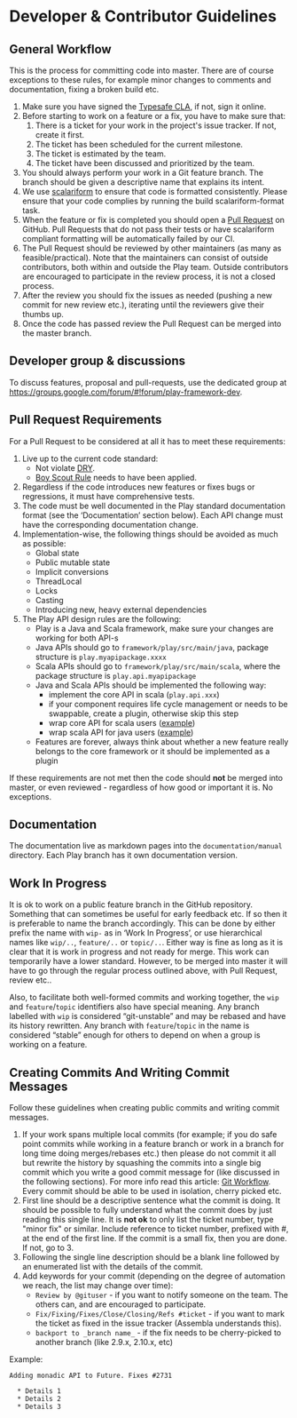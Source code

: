 <!--- Copyright (C) 2009-2013 Typesafe Inc. <http://www.typesafe.com> -->
# Developer & Contributor Guidelines

## General Workflow

This is the process for committing code into master. There are of course exceptions to these rules, for example minor changes to comments and documentation, fixing a broken build etc.

1. Make sure you have signed the [Typesafe CLA](http://www.typesafe.com/contribute/cla), if not, sign it online.
2. Before starting to work on a feature or a fix, you have to make sure that:
    1. There is a ticket for your work in the project's issue tracker. If not, create it first.
    2. The ticket has been scheduled for the current milestone.
    3. The ticket is estimated by the team.
    4. The ticket have been discussed and prioritized by the team.
3. You should always perform your work in a Git feature branch. The branch should be given a descriptive name that explains its intent.
4. We use [scalariform](https://github.com/mdr/scalariform) to ensure that code is formatted consistently. Please ensure that your code complies by running the build scalariform-format task.
4. When the feature or fix is completed you should open a [Pull Request](https://help.github.com/articles/using-pull-requests) on GitHub. Pull Requests that do not pass their tests or have scalariform compliant formatting will be automatically failed by our CI.
5. The Pull Request should be reviewed by other maintainers (as many as feasible/practical). Note that the maintainers can consist of outside contributors, both within and outside the Play team. Outside contributors are encouraged to participate in the review process, it is not a closed process.
6. After the review you should fix the issues as needed (pushing a new commit for new review etc.), iterating until the reviewers give their thumbs up.
7. Once the code has passed review the Pull Request can be merged into the master branch. 

## Developer group & discussions

To discuss features, proposal and pull-requests, use the dedicated group at https://groups.google.com/forum/#!forum/play-framework-dev.

## Pull Request Requirements

For a Pull Request to be considered at all it has to meet these requirements:

1. Live up to the current code standard:
   - Not violate [DRY](http://programmer.97things.oreilly.com/wiki/index.php/Don%27t_Repeat_Yourself).
   - [Boy Scout Rule](http://programmer.97things.oreilly.com/wiki/index.php/The_Boy_Scout_Rule) needs to have been applied.
2. Regardless if the code introduces new features or fixes bugs or regressions, it must have comprehensive tests.
3. The code must be well documented in the Play standard documentation format (see the ‘Documentation’ section below). Each API change must have the corresponding documentation change.
4. Implementation-wise, the following things should be avoided as much as possible:
   * Global state
   * Public mutable state
   * Implicit conversions
   * ThreadLocal
   * Locks
   * Casting
   * Introducing new, heavy external dependencies
5. The Play API design rules are the following:
   * Play is a Java and Scala framework, make sure your changes are working for both API-s
   * Java APIs should go to ```framework/play/src/main/java```, package structure is ```play.myapipackage.xxxx```
   * Scala APIs should go to ```framework/play/src/main/scala```, where the package structure is ```play.api.myapipackage```
   * Java and Scala APIs should be implemented the following way:
     * implement the core API in scala (```play.api.xxx```)
     * if your component requires life cycle management or needs to be swappable, create a plugin, otherwise skip this step
     * wrap core API for scala users ([example](https://github.com/playframework/playframework/blob/master/framework/src/play-cache/src/main/scala/play/api/cache/Cache.scala#L69))
     * wrap scala API for java users ([example](https://github.com/playframework/playframework/blob/master/framework/src/play-cache/src/main/java/play/cache/Cache.java))
   * Features are forever, always think about whether a new feature really belongs to the core framework or it should be implemented as a plugin

If these requirements are not met then the code should **not** be merged into master, or even reviewed - regardless of how good or important it is. No exceptions.

## Documentation

The documentation live as markdown pages into the `documentation/manual` directory. Each Play branch has it own documentation version.

## Work In Progress

It is ok to work on a public feature branch in the GitHub repository. Something that can sometimes be useful for early feedback etc. If so then it is preferable to name the branch accordingly. This can be done by either prefix the name with ``wip-`` as in ‘Work In Progress’, or use hierarchical names like ``wip/..``, ``feature/..`` or ``topic/..``. Either way is fine as long as it is clear that it is work in progress and not ready for merge. This work can temporarily have a lower standard. However, to be merged into master it will have to go through the regular process outlined above, with Pull Request, review etc.. 

Also, to facilitate both well-formed commits and working together, the ``wip`` and ``feature``/``topic`` identifiers also have special meaning.   Any branch labelled with ``wip`` is considered “git-unstable” and may be rebased and have its history rewritten.   Any branch with ``feature``/``topic`` in the name is considered “stable” enough for others to depend on when a group is working on a feature.

## Creating Commits And Writing Commit Messages

Follow these guidelines when creating public commits and writing commit messages.

1. If your work spans multiple local commits (for example; if you do safe point commits while working in a feature branch or work in a branch for long time doing merges/rebases etc.) then please do not commit it all but rewrite the history by squashing the commits into a single big commit which you write a good commit message for (like discussed in the following sections). For more info read this article: [Git Workflow](https://sandofsky.com/blog/git-workflow.html). Every commit should be able to be used in isolation, cherry picked etc.
2. First line should be a descriptive sentence what the commit is doing. It should be possible to fully understand what the commit does by just reading this single line. It is **not ok** to only list the ticket number, type "minor fix" or similar. Include reference to ticket number, prefixed with #, at the end of the first line. If the commit is a small fix, then you are done. If not, go to 3.
3. Following the single line description should be a blank line followed by an enumerated list with the details of the commit.
4. Add keywords for your commit (depending on the degree of automation we reach, the list may change over time):
    * ``Review by @gituser`` - if you want to notify someone on the team. The others can, and are encouraged to participate.
    * ``Fix/Fixing/Fixes/Close/Closing/Refs #ticket`` - if you want to mark the ticket as fixed in the issue tracker (Assembla understands this).
    * ``backport to _branch name_`` - if the fix needs to be cherry-picked to another branch (like 2.9.x, 2.10.x, etc)

Example:

    Adding monadic API to Future. Fixes #2731

      * Details 1
      * Details 2
      * Details 3


